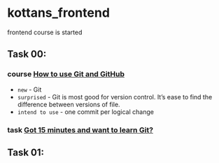 # kottans_frontend
frontend course is started
## Task 00:
### course [How to use Git and GitHub](https://www.udacity.com/course/how-to-use-git-and-github--ud775)
* `new` - Git
* `surprised` - Git is most good for version control. It’s ease to find the difference between versions of file. 
* `intend to use` -  one commit per logical change
### task [Got 15 minutes and want to learn Git?](https://try.github.io/levels/1/challenges/1)
## Task 01:
